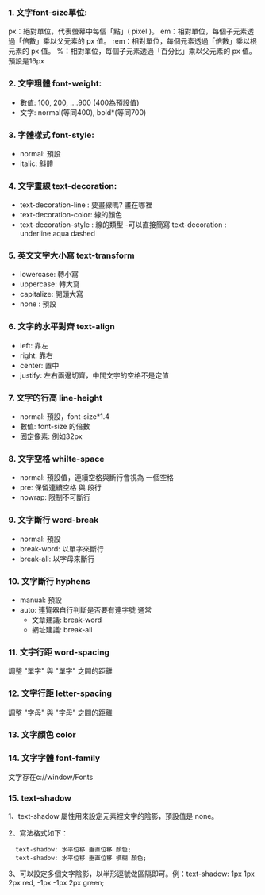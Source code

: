 ### 1. 文字font-size單位:
px：絕對單位，代表螢幕中每個「點」( pixel )。
em：相對單位，每個子元素透過「倍數」乘以父元素的 px 值。
rem：相對單位，每個元素透過「倍數」乘以根元素的 px 值。
%：相對單位，每個子元素透過「百分比」乘以父元素的 px 值。 
預設是16px

### 2. 文字粗體  font-weight:
  - 數值: 100, 200, ....900 (400為預設值)
  - 文字: normal(等同400), bold*(等同700)

### 3. 字體樣式 font-style:
  - normal: 預設
  - italic: 斜體

### 4. 文字畫線 text-decoration:
  - text-decoration-line : 要畫線嗎? 畫在哪裡
  - text-decoration-color: 線的顏色
  - text-decoration-style : 線的類型
  -可以直接簡寫 text-decoration : underline aqua dashed

### 5. 英文文字大小寫 text-transform
  - lowercase: 轉小寫
  - uppercase: 轉大寫
  - capitalize: 開頭大寫
  - none : 預設

### 6. 文字的水平對齊 text-align
  - left: 靠左
  - right: 靠右
  - center: 置中
  - justify: 左右兩邊切齊，中間文字的空格不是定值


### 7. 文字的行高 line-height
  - normal: 預設，font-size*1.4
  - 數值: font-size 的倍數
  - 固定像素: 例如32px

### 8. 文字空格 whilte-space
  - normal: 預設值，連續空格與斷行會視為 一個空格
  - pre: 保留連續空格 與 段行
  - nowrap: 限制不可斷行

### 9. 文字斷行 word-break
  - normal: 預設
  - break-word: 以單字來斷行
  - break-all: 以字母來斷行

### 10. 文字斷行 hyphens
  - manual:  預設
  - auto: 連覽器自行判斷是否要有連字號
通常
    - 文章建議: break-word 
    - 網址建議: break-all 

### 11. 文字行距 word-spacing
調整 "單字" 與 "單字" 之間的距離

### 12. 文字行距 letter-spacing
調整 "字母" 與 "字母" 之間的距離

### 13. 文字顏色 color

### 14. 文字字體 font-family
文字存在c://window/Fonts

### 15. text-shadow 
  1、text-shadow 屬性⽤來設定元素裡⽂字的陰影，預設值是 none。
  
  2、寫法格式如下：
  
      text-shadow: ⽔平位移 垂直位移 顏⾊;
      text-shadow: ⽔平位移 垂直位移 模糊 顏⾊;
          
  3、可以設定多個⽂字陰影，以半形逗號做區隔即可。例：text-shadow: 1px 1px 2px red, -1px -1px 2px green;
